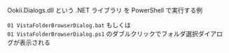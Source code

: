 Ookii.Dialogs.dll という .NET ライブラリ を PowerShell で実行する例

`01 VistaFolderBrowserDialog.bat` もしくは  
`01 VistaFolderBrowserDialog.ps1` のダブルクリックでフォルダ選択ダイアログが表示される
